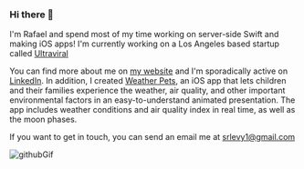 ### Hi there 👋

I'm Rafael and spend most of my time working on server-side Swift and making iOS apps! I'm currently working on a Los Angeles based startup called [Ultraviral](https://github.com/rafaellevy/)

You can find more about me on [my website](https://www.rafaellevy.com) and I'm sporadically active on [LinkedIn](https://www.linkedin.com/in/raflev/).
In addition, I created [Weather Pets](https://github.com/rafaellevy/weatherPets-ReadMe), an iOS app that lets children and their families experience the weather, air quality, and other important environmental factors in an easy-to-understand animated presentation. The app includes weather conditions and air quality index in real time, as well as the moon phases.

If you want to get in touch, you can send an email me at srlevy1@gmail.com


   ![githubGif](https://user-images.githubusercontent.com/20618652/136091401-e9245d88-2a7c-43d1-af7f-42c96ee00480.gif)

<!--
**rafaellevy/rafaellevy** is a ✨ _special_ ✨ repository because its `README.md` (this file) appears on your GitHub profile.

Here are some ideas to get you started:

- 🔭 I’m currently working on ...
- 🌱 I’m currently learning ...
- 👯 I’m looking to collaborate on ...
- 🤔 I’m looking for help with ...
- 💬 Ask me about ...
- 📫 How to reach me: ...
- 😄 Pronouns: ...
- ⚡ Fun fact: ...

-->
